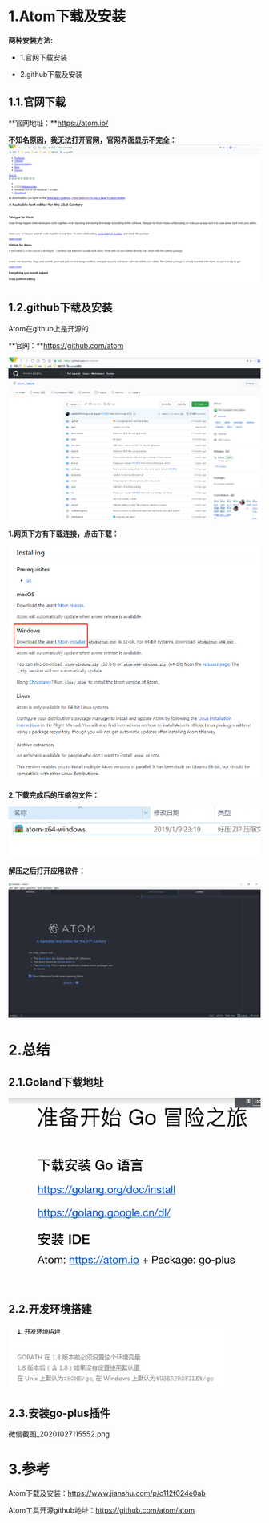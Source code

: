 # 1.Atom下载及安装
**两种安装方法:**

* 1.官网下载安装

* 2.github下载及安装

## 1.1.官网下载

**官网地址：**https://atom.io/

**不知名原因，我无法打开官网，官网界面显示不完全：**
![](/static/image/微信截图_20201027114703.png)

## 1.2.github下载及安装

Atom在github上是开源的

**官网：**https://github.com/atom

![](/static/image/微信截图_20201027114821.png)

**1.网页下方有下载连接，点击下载：**

![](/static/image/微信截图_20201027114902.png)

**2.下载完成后的压缩包文件：**

![](/static/image/15304406-5962ce10525db2bd.webp)

**解压之后打开应用软件：**

![](/static/image/15304406-a2388a1aab2a138d.webp)

# 2.总结

## 2.1.Goland下载地址

![](/static/image/微信截图_20201027103703.png)

## 2.2.开发环境搭建
![](/static/image/微信截图_20201027104834.png)

## 2.3.安装go-plus插件
微信截图_20201027115552.png

# 3.参考

Atom下载及安装：https://www.jianshu.com/p/c112f024e0ab

Atom工具开源github地址：https://github.com/atom/atom





